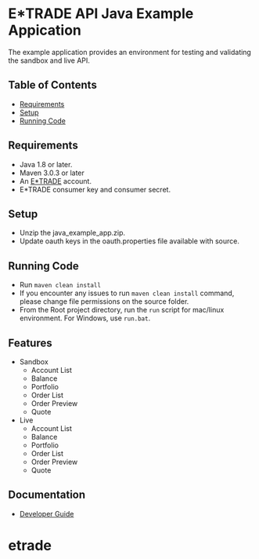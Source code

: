 # E*TRADE API Java Example Appication 

The example application provides an environment for testing and validating the sandbox and live API.

## Table of Contents

* [Requirements](#requirements)
* [Setup](#setup)
* [Running Code](#running-code)

## Requirements
 - Java 1.8 or later.
 - Maven 3.0.3 or later
 - An [E*TRADE](https://us.etrade.com) account.
 - E*TRADE consumer key and consumer secret.
	
 ## Setup
 - Unzip the java_example_app.zip.
 - Update oauth keys in the oauth.properties file available with source.

## Running Code 

 - Run `maven clean install`
 - If you encounter any issues to run `maven clean install` command, please change file permissions on the source folder.
 - From the Root project directory, run the `run` script for mac/linux environment. For Windows, use `run.bat`.

## Features
 - Sandbox
   * Account List
   * Balance
   * Portfolio
   * Order List
   * Order Preview
   * Quote
 - Live
   * Account List
   * Balance
   * Portfolio
   * Order List
   * Order Preview
   * Quote

## Documentation
 - [Developer Guide](https://developer.etrade.com/home)
# etrade
